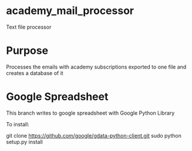 # academy_mail_processor
Text file processor

# Purpose

Processes the emails with academy subscriptions exported to one file and creates a database of it

# Google Spreadsheet

This branch writes to google spreadsheet with Google Python Library

To install:

git clone https://github.com/google/gdata-python-client.git
sudo python setup.py install